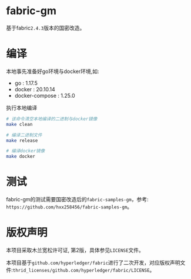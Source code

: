 fabric-gm
============================

基于fabric`2.4.3`版本的国密改造。

# 编译
本地事先准备好go环境与docker环境,如:
- go : 1.17.5
- docker : 20.10.14
- docker-compose : 1.25.0

执行本地编译
```sh
# 该命令清空本地编译的二进制与docker镜像
make clean

# 编译二进制文件
make release

# 编译docker镜像
make docker
```

# 测试
fabric-gm的测试需要国密改造后的`fabric-samples-gm`，参考: `https://github.com/hxx258456/fabric-samples-gm`。


# 版权声明
本项目采取木兰宽松许可证, 第2版，具体参见`LICENSE`文件。

本项目基于`github.com/hyperledger/fabric`进行了二次开发，对应版权声明文件:`thrid_licenses/github.com/hyperledger/fabric/LICENSE`。